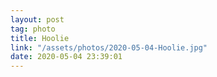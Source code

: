 ```yaml
---
layout: post
tag: photo
title: Hoolie
link: "/assets/photos/2020-05-04-Hoolie.jpg"
date: 2020-05-04 23:39:01
---
```

